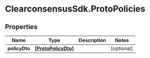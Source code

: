 # ClearconsensusSdk.ProtoPolicies

## Properties

Name | Type | Description | Notes
------------ | ------------- | ------------- | -------------
**policyDto** | [**[ProtoPolicyDto]**](ProtoPolicyDto.md) |  | [optional] 


